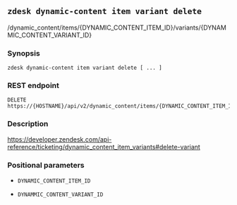 ## `zdesk dynamic-content item variant delete`

/dynamic_content/items/{DYNAMIC_CONTENT_ITEM_ID}/variants/{DYNAMMIC_CONTENT_VARIANT_ID}

### Synopsis

    zdesk dynamic-content item variant delete [ ... ]

### REST endpoint

    DELETE https://{HOSTNAME}/api/v2/dynamic_content/items/{DYNAMIC_CONTENT_ITEM_ID}/variants/{DYNAMMIC_CONTENT_VARIANT_ID}

### Description

https://developer.zendesk.com/api-reference/ticketing/dynamic_content_item_variants#delete-variant

### Positional parameters

* `DYNAMIC_CONTENT_ITEM_ID`

* `DYNAMMIC_CONTENT_VARIANT_ID`


